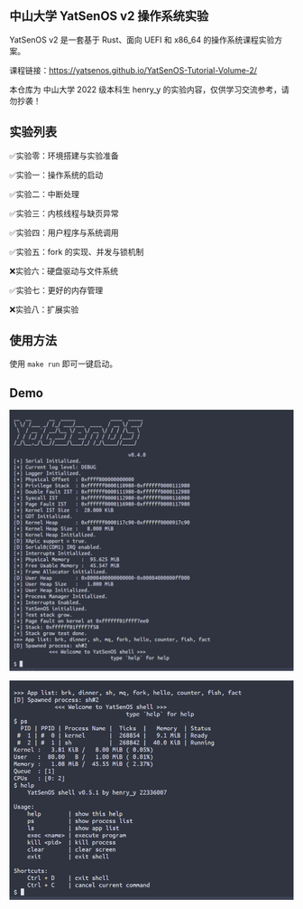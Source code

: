 ## 中山大学 YatSenOS v2 操作系统实验

YatSenOS v2 是一套基于 Rust、面向 UEFI 和 x86_64 的操作系统课程实验方案。

课程链接：https://yatsenos.github.io/YatSenOS-Tutorial-Volume-2/

本仓库为 中山大学 2022 级本科生 henry_y 的实验内容，仅供学习交流参考，请勿抄袭！

## 实验列表

✅实验零：环境搭建与实验准备

✅实验一：操作系统的启动

✅实验二：中断处理

✅实验三：内核线程与缺页异常

✅实验四：用户程序与系统调用

✅实验五：fork 的实现、并发与锁机制

❌实验六：硬盘驱动与文件系统

✅实验七：更好的内存管理

❌实验八：扩展实验

## 使用方法

使用 `make run` 即可一键启动。

## Demo

![Alt text](img/image.png)


![Alt text](img/image1.png)

